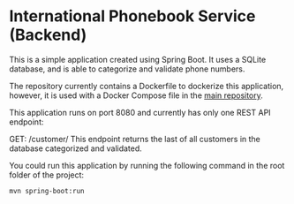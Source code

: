 # International Phonebook Service (Backend)

This is a simple application created using Spring Boot. It uses a SQLite database, and is able to categorize and validate phone numbers.

The repository currently contains a Dockerfile to dockerize this application, however, it is used with a Docker Compose file in the [main repository](https://github.com/m-ohamed/intl-phonebook).

This application runs on port 8080 and currently has only one REST API endpoint:

GET: /customer/ This endpoint returns the last of all customers in the database categorized and validated.

You could run this application by running the following command in the root folder of the project:

```sh
mvn spring-boot:run
```
